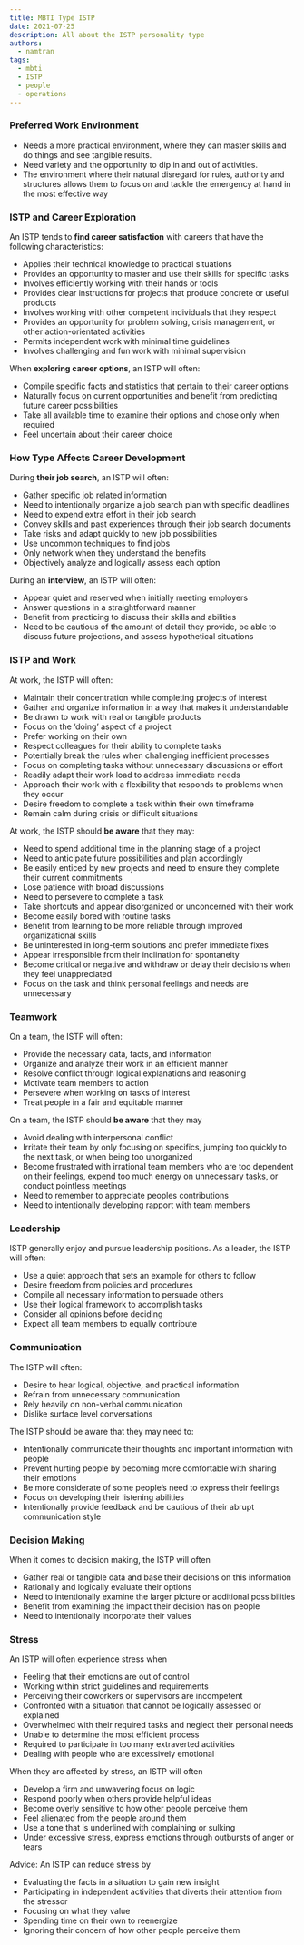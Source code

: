 ```yaml
---
title: MBTI Type ISTP
date: 2021-07-25
description: All about the ISTP personality type
authors:
  - namtran
tags:
  - mbti
  - ISTP
  - people
  - operations
---
```


### Preferred Work Environment
* Needs a more practical environment, where they can master skills and do things and see tangible results.
* Need variety and the opportunity to dip in and out of activities.
* The environment where their natural disregard for rules, authority and structures allows them to focus on and tackle the emergency at hand in the most effective way

### ISTP and Career Exploration
An ISTP tends to **find career satisfaction** with careers that have the following characteristics:
* Applies their technical knowledge to practical situations
* Provides an opportunity to master and use their skills for specific tasks
* Involves efficiently working with their hands or tools
* Provides clear instructions for projects that produce concrete or useful products
* Involves working with other competent individuals that they respect
* Provides an opportunity for problem solving, crisis management, or other action-orientated activities
* Permits independent work with minimal time guidelines
* Involves challenging and fun work with minimal supervision

When **exploring career options**, an ISTP will often:
* Compile specific facts and statistics that pertain to their career options
* Naturally focus on current opportunities and benefit from predicting future career possibilities
* Take all available time to examine their options and chose only when required
* Feel uncertain about their career choice

### How Type Affects Career Development
During **their job search**, an ISTP will often:
* Gather specific job related information
* Need to intentionally organize a job search plan with specific deadlines
* Need to expend extra effort in their job search
* Convey skills and past experiences through their job search documents
* Take risks and adapt quickly to new job possibilities
* Use uncommon techniques to find jobs
* Only network when they understand the benefits
* Objectively analyze and logically assess each option

During an **interview**, an ISTP will often:
* Appear quiet and reserved when initially meeting employers
* Answer questions in a straightforward manner
* Benefit from practicing to discuss their skills and abilities
* Need to be cautious of the amount of detail they provide, be able to discuss future projections, and assess hypothetical situations

### ISTP and Work
At work, the ISTP will often:
* Maintain their concentration while completing projects of interest
* Gather and organize information in a way that makes it understandable
* Be drawn to work with real or tangible products
* Focus on the ‘doing’ aspect of a project
* Prefer working on their own
* Respect colleagues for their ability to complete tasks
* Potentially break the rules when challenging inefficient processes
* Focus on completing tasks without unnecessary discussions or effort
* Readily adapt their work load to address immediate needs
* Approach their work with a flexibility that responds to problems when they occur
* Desire freedom to complete a task within their own timeframe
* Remain calm during crisis or difficult situations

At work, the ISTP should **be aware** that they may:
* Need to spend additional time in the planning stage of a project
* Need to anticipate future possibilities and plan accordingly
* Be easily enticed by new projects and need to ensure they complete their current commitments
* Lose patience with broad discussions
* Need to persevere to complete a task
* Take shortcuts and appear disorganized or unconcerned with their work
* Become easily bored with routine tasks
* Benefit from learning to be more reliable through improved organizational skills
* Be uninterested in long-term solutions and prefer immediate fixes
* Appear irresponsible from their inclination for spontaneity
* Become critical or negative and withdraw or delay their decisions when they feel unappreciated
* Focus on the task and think personal feelings and needs are unnecessary

### Teamwork
On a team, the ISTP will often:
* Provide the necessary data, facts, and information
* Organize and analyze their work in an efficient manner
* Resolve conflict through logical explanations and reasoning
* Motivate team members to action
* Persevere when working on tasks of interest
* Treat people in a fair and equitable manner

On a team, the ISTP should **be aware** that they may

* Avoid dealing with interpersonal conflict
* Irritate their team by only focusing on specifics, jumping too quickly to the next task, or when being too unorganized
* Become frustrated with irrational team members who are too dependent on their feelings, expend too much energy on unnecessary tasks, or conduct pointless meetings
* Need to remember to appreciate peoples contributions
* Need to intentionally developing rapport with team members

### Leadership
ISTP generally enjoy and pursue leadership positions. As a leader, the ISTP will often:
* Use a quiet approach that sets an example for others to follow
* Desire freedom from policies and procedures
* Compile all necessary information to persuade others
* Use their logical framework to accomplish tasks
* Consider all opinions before deciding
* Expect all team members to equally contribute

### Communication
The ISTP will often:
* Desire to hear logical, objective, and practical information
* Refrain from unnecessary communication
* Rely heavily on non-verbal communication
* Dislike surface level conversations

The ISTP should be aware that they may need to:
* Intentionally communicate their thoughts and important information with people
* Prevent hurting people by becoming more comfortable with sharing their emotions
* Be more considerate of some people’s need to express their feelings
* Focus on developing their listening abilities
* Intentionally provide feedback and be cautious of their abrupt communication style

### Decision Making
When it comes to decision making, the ISTP will often
* Gather real or tangible data and base their decisions on this information
* Rationally and logically evaluate their options
* Need to intentionally examine the larger picture or additional possibilities
* Benefit from examining the impact their decision has on people
* Need to intentionally incorporate their values

### Stress
An ISTP will often experience stress when
* Feeling that their emotions are out of control
* Working within strict guidelines and requirements
* Perceiving their coworkers or supervisors are incompetent
* Confronted with a situation that cannot be logically assessed or explained
* Overwhelmed with their required tasks and neglect their personal needs
* Unable to determine the most efficient process
* Required to participate in too many extraverted activities
* Dealing with people who are excessively emotional

When they are affected by stress, an ISTP will often
* Develop a firm and unwavering focus on logic
* Respond poorly when others provide helpful ideas
* Become overly sensitive to how other people perceive them
* Feel alienated from the people around them
* Use a tone that is underlined with complaining or sulking
* Under excessive stress, express emotions through outbursts of anger or tears

Advice: An ISTP can reduce stress by
* Evaluating the facts in a situation to gain new insight
* Participating in independent activities that diverts their attention from the stressor
* Focusing on what they value
* Spending time on their own to reenergize
* Ignoring their concern of how other people perceive them
